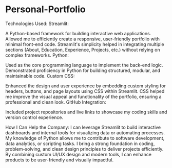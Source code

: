 # Personal-Portfolio
Technologies Used:
Streamlit:

A Python-based framework for building interactive web applications.
Allowed me to efficiently create a responsive, user-friendly portfolio with minimal front-end code.
Streamlit's simplicity helped in integrating multiple sections (About, Education, Experience, Projects, etc.) without relying on complex frameworks.
Python:

Used as the core programming language to implement the back-end logic.
Demonstrated proficiency in Python for building structured, modular, and maintainable code.
Custom CSS:

Enhanced the design and user experience by embedding custom styling for headers, buttons, and page layouts using CSS within Streamlit.
CSS helped me improve the visual appeal and functionality of the portfolio, ensuring a professional and clean look.
GitHub Integration:

Included project repositories and live links to showcase my coding skills and version control experience.



How I Can Help the Company:
I can leverage Streamlit to build interactive dashboards and internal tools for visualizing data or automating processes.
My knowledge of Python allows me to contribute to software development, data analytics, or scripting tasks.
I bring a strong foundation in coding, problem-solving, and clean design principles to deliver projects efficiently.
By combining custom UI/UX design and modern tools, I can enhance products to be user-friendly and visually impactful.
